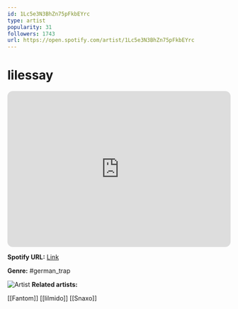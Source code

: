 ```yaml
---
id: 1Lc5e3N3BhZn75pFkbEYrc
type: artist
popularity: 31
followers: 1743
url: https://open.spotify.com/artist/1Lc5e3N3BhZn75pFkbEYrc
---
```

# lilessay

<iframe style="border-radius:12px" src="https://open.spotify.com/embed/artist/1Lc5e3N3BhZn75pFkbEYrc" width="100%" height="352" frameBorder="0" allowfullscreen="" allow="autoplay; clipboard-write; encrypted-media; fullscreen; picture-in-picture" loading="lazy"></iframe>

**Spotify URL:** [Link](https://open.spotify.com/artist/1Lc5e3N3BhZn75pFkbEYrc)

**Genre:**  #german_trap

![Artist](https://i.scdn.co/image/ab6761610000e5eb049cd6cecc3b00958b8ef021)
**Related artists:**

[[Fantom]]
[[lilmido]]
[[Snaxo]]
